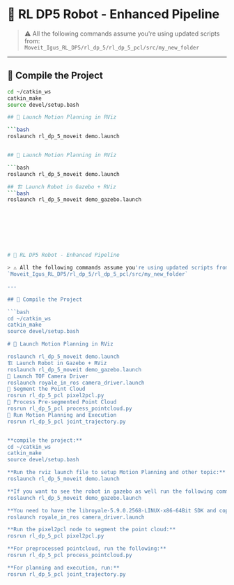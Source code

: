 # 🦾 RL DP5 Robot - Enhanced Pipeline

> ⚠️ All the following commands assume you're using updated scripts from:  
> `Moveit_Igus_RL_DP5/rl_dp_5/rl_dp_5_pcl/src/my_new_folder`

---

## 🔧 Compile the Project

```bash
cd ~/catkin_ws
catkin_make
source devel/setup.bash

## 🚀 Launch Motion Planning in RViz

```bash
roslaunch rl_dp_5_moveit demo.launch


## 🧭 Launch Motion Planning in RViz

```bash
roslaunch rl_dp_5_moveit demo.launch

## 🏗️ Launch Robot in Gazebo + RViz
```bash
roslaunch rl_dp_5_moveit demo_gazebo.launch








# 🦾 RL DP5 Robot - Enhanced Pipeline

> ⚠️ All the following commands assume you're using updated scripts from:
`Moveit_Igus_RL_DP5/rl_dp_5/rl_dp_5_pcl/src/my_new_folder`

---

## 🔧 Compile the Project

```bash
cd ~/catkin_ws
catkin_make
source devel/setup.bash

# 🧭 Launch Motion Planning in RViz

roslaunch rl_dp_5_moveit demo.launch
🏗️ Launch Robot in Gazebo + RViz
roslaunch rl_dp_5_moveit demo_gazebo.launch
🎥 Launch TOF Camera Driver
roslaunch royale_in_ros camera_driver.launch
🧼 Segment the Point Cloud
rosrun rl_dp_5_pcl pixel2pcl.py
🧠 Process Pre-segmented Point Cloud
rosrun rl_dp_5_pcl process_pointcloud.py
🦿 Run Motion Planning and Execution
rosrun rl_dp_5_pcl joint_trajectory.py


**compile the project:**
cd ~/catkin_ws
catkin_make
source devel/setup.bash

**Run the rviz launch file to setup Motion Planning and other topic:**
roslaunch rl_dp_5_moveit demo.launch

**If you want to see the robot in gazebo as well run the following command:**
roslaunch rl_dp_5_moveit demo_gazebo.launch

**You need to have the libroyale-5.9.0.2568-LINUX-x86-64Bit SDK and copy the sampleROS package in your src. Now you need to launch the camera_driver file:**
roslaunch royale_in_ros camera_driver.launch 

**Run the pixel2pcl node to segment the point cloud:**
rosrun rl_dp_5_pcl pixel2pcl.py 

**For preprocessed pointcloud, run the following:**
rosrun rl_dp_5_pcl process_pointcloud.py 

**For planning and execution, run:**
rosrun rl_dp_5_pcl joint_trajectory.py
